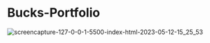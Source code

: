 # Bucks-Portfolio


![screencapture-127-0-0-1-5500-index-html-2023-05-12-15_25_53](https://github.com/bucknorris336/Bucks-Portfolio/assets/62455130/e8f48780-37a0-47b4-b30c-65ed8b42932e)
